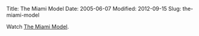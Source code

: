 Title: The Miami Model
Date: 2005-06-07
Modified: 2012-09-15
Slug: the-miami-model

Watch <a href="http://indytorrents.org/stats.html?info_hash=f4c632db74f0fada3eff23004e98e462ebd6c977" >The Miami Model</a>.
